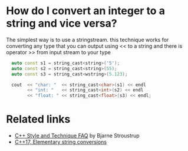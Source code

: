 # How do I convert an integer to a string and vice versa?
The simplest way is to use a stringstream.
this technique works for converting any type that you can output using << to a string and there is operator >> from input stream to your type

```cpp
  auto const s1 = string_cast<string>('5');
  auto const s2 = string_cast<string>(55);
  auto const s3 = string_cast<wstring>(5.123);

  cout  << "char: "  << string_cast<char>(s1) << endl
		<< "int: "   << string_cast<int>(s2) << endl
		<< "float: " << string_cast<float>(s3) << endl;
```

# Related links
* [C++ Style and Technique FAQ](http://www.stroustrup.com/bs_faq2.html#int-to-string) by Bjarne Stroustrup
* [C++17, Elementary string conversions](http://www.open-std.org/jtc1/sc22/wg21/docs/papers/2016/p0067r5.html)
